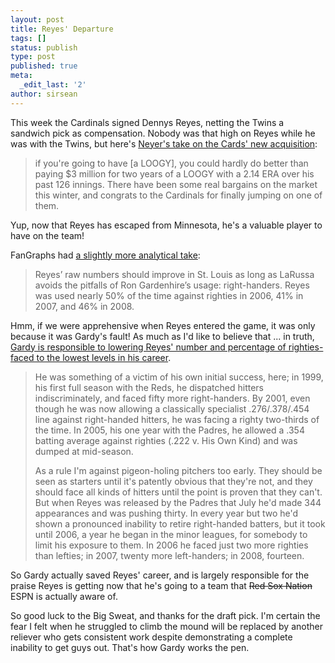 ```yaml
---
layout: post
title: Reyes' Departure
tags: []
status: publish
type: post
published: true
meta:
  _edit_last: '2'
author: sirsean
---
```

This week the Cardinals signed Dennys Reyes, netting the Twins a sandwich pick as compensation. Nobody was that high on Reyes while he was with the Twins, but here's <a href="http://insider.espn.go.com/espn/blog/index?entryID=3958097&amp;searchName=Neyer_Rob&amp;campaign=rsssrch&amp;source=neyer_rob">Neyer's take on the Cards' new acquisition</a>:
<blockquote>if you're going to have [a LOOGY], you could hardly do better than paying $3 million for two years of a LOOGY with a 2.14 ERA over his past 126 innings. There have been some real bargains on the market this winter, and congrats to the Cardinals for finally jumping on one of them.</blockquote>
Yup, now that Reyes has escaped from Minnesota, he's a valuable player to have on the team!

FanGraphs had <a href="http://www.fangraphs.com/blogs/index.php/the-cardinals-add-another-southpaw">a slightly more analytical take</a>:
<blockquote>Reyes’ raw numbers should improve in St. Louis as long as LaRussa avoids the pitfalls of Ron Gardenhire’s usage: right-handers. Reyes was used nearly 50% of the time against righties in 2006, 41% in 2007, and 46% in 2008.</blockquote>
Hmm, if we were apprehensive when Reyes entered the game, it was only because it was Gardy's fault! As much as I'd like to believe that ... in truth, <a href="http://www.vivaelbirdos.com/2009/3/6/782898/which-dennys-do-we-get">Gardy is responsible to lowering Reyes' number and percentage of righties-faced to the lowest levels in his career</a>.
<blockquote>He was something of a victim of his own initial success, here; in 1999, his first full season with the Reds, he dispatched hitters indiscriminately, and faced fifty more right-handers. By 2001, even though he was now allowing a classically specialist .276/.378/.454 line against right-handed hitters, he was facing a righty two-thirds of the time. In 2005, his one year with the Padres, he allowed a .354 batting average against righties (.222 v. His Own Kind) and was dumped at mid-season.

As a rule I'm against pigeon-holing pitchers too early. They should be seen as starters until it's patently obvious that they're not, and they should face all kinds of hitters until the point is proven that they can't. But when Reyes was released by the Padres that July he'd made 344 appearances and was pushing thirty. In every year but two he'd shown a pronounced inability to retire right-handed batters, but it took until 2006, a year he began in the minor leagues, for somebody to limit his exposure to them. In 2006 he faced just two more righties than lefties; in 2007, twenty more left-handers; in 2008, fourteen.</blockquote>
So Gardy actually saved Reyes' career, and is largely responsible for the praise Reyes is getting now that he's going to a team that <span style="text-decoration: line-through;">Red Sox Nation</span> ESPN is actually aware of.

So good luck to the Big Sweat, and thanks for the draft pick. I'm certain the fear I felt when he struggled to climb the mound will be replaced by another reliever who gets consistent work despite demonstrating a complete inability to get guys out. That's how Gardy works the pen.
